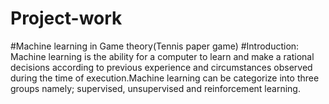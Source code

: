 # Project-work
#Machine learning in Game theory(Tennis paper game)
#Introduction:
Machine learning is the ability for a computer to learn and make a rational decisions according to previous experience and circumstances observed during the time of execution.Machine learning can be categorize into three groups namely; supervised, unsupervised and reinforcement learning.
